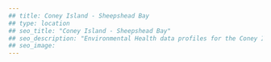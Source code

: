 ```yaml
---
## title: Coney Island - Sheepshead Bay
## type: location
## seo_title: "Coney Island - Sheepshead Bay"
## seo_description: "Environmental Health data profiles for the Coney Island - Sheepshead Bay neighborhood of NYC."
## seo_image: 
---
```

